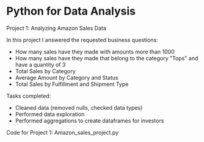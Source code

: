 # Python for Data Analysis

Project 1: Analyzing Amazon Sales Data

In this project I answered the requested business questions: 
- How many sales have they made with amounts more than 1000 
- How many sales have they made that belong to the category "Tops"  and have a quantity of 3 
- Total Sales by Category 
- Average Amount by Category and Status 
- Total Sales by Fulfillment and Shipment Type

Tasks completed: 
- Cleaned data (removed nulls, checked data types)
- Performed data exploration
- Performed aggregations to create dataframes for investors

Code for Project 1: Amazon_sales_project.py
